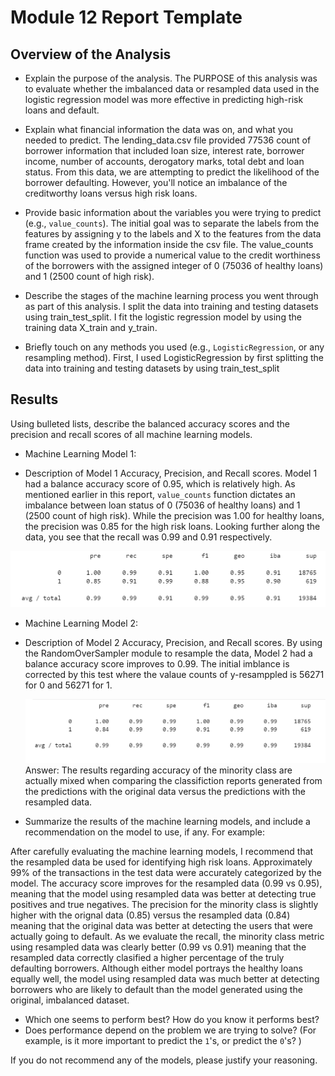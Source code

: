 # Module 12 Report Template

## Overview of the Analysis

* Explain the purpose of the analysis.
The PURPOSE of this analysis was to evaluate whether the imbalanced data or resampled data used in the logistic regression model was more effective in predicting high-risk loans and default.

* Explain what financial information the data was on, and what you needed to predict.
The lending_data.csv file provided 77536 count of borrower information that included loan size, interest rate, borrower income, number of accounts, derogatory marks, total debt and loan status. From this data, we are attempting to predict the likelihood of the borrower defaulting. However, you'll notice an imbalance of the creditworthy loans versus high risk loans. 

* Provide basic information about the variables you were trying to predict (e.g., `value_counts`). 
The initial goal was to separate the labels from the features by assigning y to the labels and X to the features from the data frame created by the information inside the csv file. The value_counts function was used to provide a numerical value to the credit worthiness of the borrowers with the assigned integer of 0 (75036 of healthy loans) and 1 (2500 count of high risk).

* Describe the stages of the machine learning process you went through as part of this analysis.
I split the data into training and testing datasets using train_test_split. I fit the logistic regression model by using the training data X_train and y_train. 

* Briefly touch on any methods you used (e.g., `LogisticRegression`, or any resampling method).
First, I used LogisticRegression by first splitting the data into training and testing datasets by using train_test_split 


## Results

Using bulleted lists, describe the balanced accuracy scores and the precision and recall scores of all machine learning models.

* Machine Learning Model 1:

* Description of Model 1 Accuracy, Precision, and Recall scores.
Model 1 had a balance accuracy score of 0.95, which is relatively high. As mentioned earlier in this report, `value_counts` function dictates an imbalance between loan status of  0 (75036 of healthy loans) and 1 (2500 count of high risk). While the precision was 1.00 for healthy loans, the precision was 0.85 for the high risk loans. Looking further along the data, you see that the recall was 0.99 and 0.91 respectively.   

![original](Images/classification_report_module_original_data.PNG)
        
* Machine Learning Model 2:

* Description of Model 2 Accuracy, Precision, and Recall scores. 
By using the RandomOverSampler module to resample the data, Model 2 had a balance accuracy score improves to 0.99. 
The initial imblance is corrected by this test where the valaue counts of y-resamppled is 56271 for 0 and 56271 for 1. 



    ![resampled](Images/classification_report_module_resampled_data.PNG)
Answer: The results regarding accuracy of the minority class are actually mixed when comparing the classifiction reports generated from the predictions with the original data versus the predictions with the resampled data.


* Summarize the results of the machine learning models, and include a recommendation on the model to use, if any. For example:

After carefully evaluating the machine learning models, I recommend that the resampled data be used for identifying high risk loans. Approximately 99% of the transactions in the test data were accurately categorized by the model. The accuracy score improves for the resampled data (0.99 vs 0.95), meaning that the model using resampled data was better at detecting true positives and true negatives. The precision for the minority class is slightly higher with the orignal data (0.85) versus the resampled data (0.84) meaning that the original data was better at detecting the users that were actually going to default. As we evaluate the recall, the minority class metric using resampled data was clearly better (0.99 vs 0.91) meaning that the resampled data correctly clasified a higher percentage of the truly defaulting borrowers. Although either model portrays the healthy loans equally well, the model using resampled data was much better at detecting borrowers who are likely to default than the model generated using the original, imbalanced dataset.


* Which one seems to perform best? How do you know it performs best?
* Does performance depend on the problem we are trying to solve? (For example, is it more important to predict the `1`'s, or predict the `0`'s? )

If you do not recommend any of the models, please justify your reasoning.
